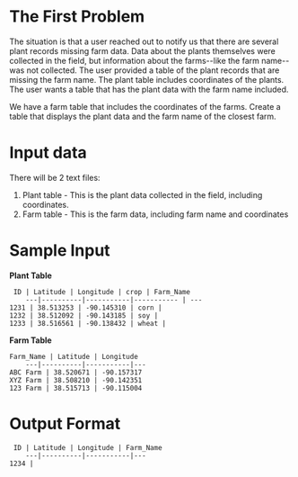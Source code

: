 # The First Problem

The situation is that a user reached out to notify us that there are several plant records missing farm data. Data about the plants themselves were collected in the field, but information about the farms--like the farm name--was not collected. The user provided a table of the plant records that are missing the farm name. The plant table includes coordinates of the plants. The user wants a table that has the plant data with the farm name included.

We have a farm table that includes the coordinates of the farms. Create a table that displays the plant data and the farm name of the closest farm.

# Input data
There will be 2 text files:
  1. Plant table - This is the plant data collected in the field, including coordinates. 
  2. Farm table - This is the farm data, including farm name and coordinates

# Sample Input
**Plant Table**

     ID | Latitude | Longitude | crop | Farm_Name
        ---|----------|-----------|----------- | ---
    1231 | 38.513253 | -90.145310 | corn | 
    1232 | 38.512092 | -90.143185 | soy | 
    1233 | 38.516561 | -90.138432 | wheat |

**Farm Table**
 
    Farm_Name | Latitude | Longitude
        ---|----------|-----------|---
    ABC Farm | 38.520671 | -90.157317
    XYZ Farm | 38.508210 | -90.142351
    123 Farm | 38.515713 | -90.115004


# Output Format
     ID | Latitude | Longitude | Farm_Name
        ---|----------|-----------|---
    1234 | 

